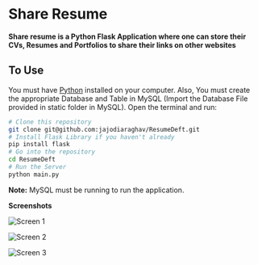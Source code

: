 # Share Resume

**Share resume is a Python Flask Application where one can store their CVs, Resumes and Portfolios to share their links on other websites**

## To Use

You must have [Python](https://www.python.org/downloads/) installed on your computer. Also, You must create the appropriate Database and Table in MySQL (Import the Database File provided in static folder in MySQL). Open the terminal and run:

```bash
# Clone this repository
git clone git@github.com:jajodiaraghav/ResumeDeft.git
# Install Flask Library if you haven't already
pip install flask
# Go into the repository
cd ResumeDeft
# Run the Server
python main.py
```

**Note:** MySQL must be running to run the application.

**Screenshots**

![Screen 1](https://cloud.githubusercontent.com/assets/18749480/18778843/fbc26cdc-8193-11e6-92bf-c87d7233e8e9.png "Screen 1")

![Screen 2](https://cloud.githubusercontent.com/assets/18749480/18778844/fbf6411a-8193-11e6-837d-66249827dbe7.png "Screen 2")

![Screen 3](https://cloud.githubusercontent.com/assets/18749480/18778845/fbfd7d18-8193-11e6-856e-d21cd62fbdc0.png "Screen 3")

